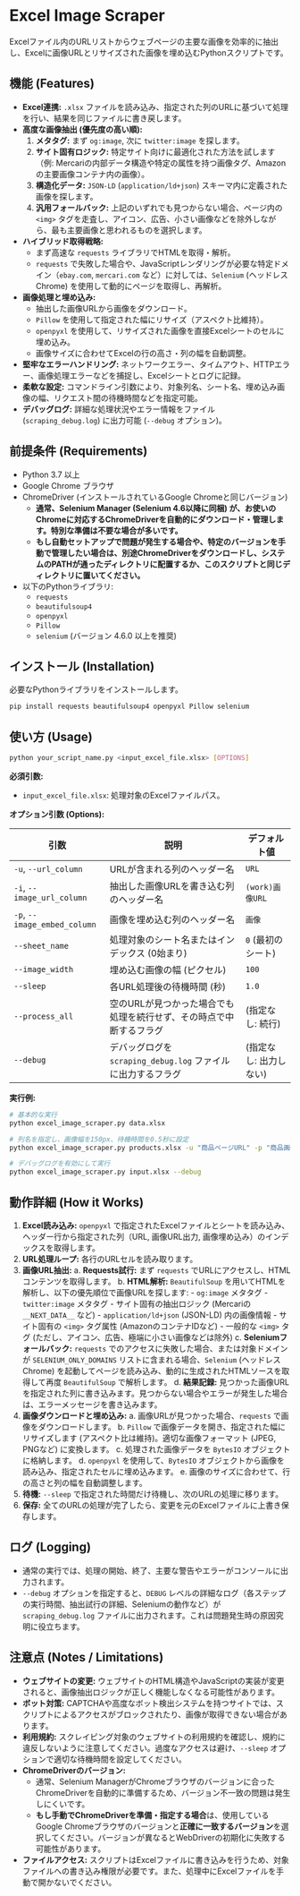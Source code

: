 # Excel Image Scraper

Excelファイル内のURLリストからウェブページの主要な画像を効率的に抽出し、Excelに画像URLとリサイズされた画像を埋め込むPythonスクリプトです。

## 機能 (Features)

-   **Excel連携:** `.xlsx` ファイルを読み込み、指定された列のURLに基づいて処理を行い、結果を同じファイルに書き戻します。
-   **高度な画像抽出 (優先度の高い順):**
    1.  **メタタグ:** まず `og:image`, 次に `twitter:image` を探します。
    2.  **サイト固有ロジック:** 特定サイト向けに最適化された方法を試します（例: Mercariの内部データ構造や特定の属性を持つ画像タグ、Amazonの主要画像コンテナ内の画像）。
    3.  **構造化データ:** `JSON-LD` (`application/ld+json`) スキーマ内に定義された画像を探します。
    4.  **汎用フォールバック:** 上記のいずれでも見つからない場合、ページ内の `<img>` タグを走査し、アイコン、広告、小さい画像などを除外しながら、最も主要画像と思われるものを選択します。
-   **ハイブリッド取得戦略:**
    -   まず高速な `requests` ライブラリでHTMLを取得・解析。
    -   `requests` で失敗した場合や、JavaScriptレンダリングが必要な特定ドメイン（`ebay.com`, `mercari.com` など）に対しては、`Selenium` (ヘッドレスChrome) を使用して動的にページを取得し、再解析。
-   **画像処理と埋め込み:**
    -   抽出した画像URLから画像をダウンロード。
    -   `Pillow` を使用して指定された幅にリサイズ（アスペクト比維持）。
    -   `openpyxl` を使用して、リサイズされた画像を直接Excelシートのセルに埋め込み。
    -   画像サイズに合わせてExcelの行の高さ・列の幅を自動調整。
-   **堅牢なエラーハンドリング:** ネットワークエラー、タイムアウト、HTTPエラー、画像処理エラーなどを捕捉し、Excelシートとログに記録。
-   **柔軟な設定:** コマンドライン引数により、対象列名、シート名、埋め込み画像の幅、リクエスト間の待機時間などを指定可能。
-   **デバッグログ:** 詳細な処理状況やエラー情報をファイル (`scraping_debug.log`) に出力可能 (`--debug` オプション)。

## 前提条件 (Requirements)

-   Python 3.7 以上
-   Google Chrome ブラウザ
-   ChromeDriver (インストールされているGoogle Chromeと同じバージョン)
    -   **通常、Selenium Manager (Selenium 4.6以降に同梱) が、お使いのChromeに対応するChromeDriverを自動的にダウンロード・管理します。特別な準備は不要な場合が多いです。**
    -   **もし自動セットアップで問題が発生する場合や、特定のバージョンを手動で管理したい場合は、別途ChromeDriverをダウンロードし、システムのPATHが通ったディレクトリに配置するか、このスクリプトと同じディレクトリに置いてください。**
-   以下のPythonライブラリ:
    -   `requests`
    -   `beautifulsoup4`
    -   `openpyxl`
    -   `Pillow`
    -   `selenium` (バージョン 4.6.0 以上を推奨)

## インストール (Installation)

必要なPythonライブラリをインストールします。

```bash
pip install requests beautifulsoup4 openpyxl Pillow selenium
```

## 使い方 (Usage)

```bash
python your_script_name.py <input_excel_file.xlsx> [OPTIONS]
```

**必須引数:**

-   `input_excel_file.xlsx`: 処理対象のExcelファイルパス。

**オプション引数 (Options):**

| 引数                      | 説明                                                          | デフォルト値          |
| ------------------------- | ------------------------------------------------------------- | ------------------- |
| `-u`, `--url_column`        | URLが含まれる列のヘッダー名                                       | `URL`               |
| `-i`, `--image_url_column`  | 抽出した画像URLを書き込む列のヘッダー名                           | `(work)画像URL`     |
| `-p`, `--image_embed_column`| 画像を埋め込む列のヘッダー名                                      | `画像`              |
| `--sheet_name`            | 処理対象のシート名またはインデックス (0始まり)                     | `0` (最初のシート)   |
| `--image_width`           | 埋め込む画像の幅 (ピクセル)                                       | `100`               |
| `--sleep`                 | 各URL処理後の待機時間 (秒)                                      | `1.0`               |
| `--process_all`           | 空のURLが見つかった場合でも処理を続行せず、その時点で中断するフラグ | (指定なし: 続行)    |
| `--debug`                 | デバッグログを `scraping_debug.log` ファイルに出力するフラグ   | (指定なし: 出力しない) |

**実行例:**

```bash
# 基本的な実行
python excel_image_scraper.py data.xlsx

# 列名を指定し、画像幅を150px、待機時間を0.5秒に設定
python excel_image_scraper.py products.xlsx -u "商品ページURL" -p "商品画像" --image_width 150 --sleep 0.5

# デバッグログを有効にして実行
python excel_image_scraper.py input.xlsx --debug
```

## 動作詳細 (How it Works)

1.  **Excel読み込み:** `openpyxl` で指定されたExcelファイルとシートを読み込み、ヘッダー行から指定された列（URL, 画像URL出力, 画像埋め込み）のインデックスを取得します。
2.  **URL処理ループ:** 各行のURLセルを読み取ります。
3.  **画像URL抽出:**
    a.  **Requests試行:** まず `requests` でURLにアクセスし、HTMLコンテンツを取得します。
    b.  **HTML解析:** `BeautifulSoup` を用いてHTMLを解析し、以下の優先順位で画像URLを探します:
        -   `og:image` メタタグ
        -   `twitter:image` メタタグ
        -   サイト固有の抽出ロジック (Mercariの `__NEXT_DATA__` など)
        -   `application/ld+json` (JSON-LD) 内の画像情報
        -   サイト固有の `<img>` タグ属性 (AmazonのコンテナIDなど)
        -   一般的な `<img>` タグ (ただし、アイコン、広告、極端に小さい画像などは除外)
    c.  **Seleniumフォールバック:** `requests` でのアクセスに失敗した場合、または対象ドメインが `SELENIUM_ONLY_DOMAINS` リストに含まれる場合、`Selenium` (ヘッドレスChrome) を起動してページを読み込み、動的に生成されたHTMLソースを取得して再度 `BeautifulSoup` で解析します。
    d.  **結果記録:** 見つかった画像URLを指定された列に書き込みます。見つからない場合やエラーが発生した場合は、エラーメッセージを書き込みます。
4.  **画像ダウンロードと埋め込み:**
    a.  画像URLが見つかった場合、`requests` で画像をダウンロードします。
    b.  `Pillow` で画像データを開き、指定された幅にリサイズします (アスペクト比は維持)。適切な画像フォーマット (JPEG, PNGなど) に変換します。
    c.  処理された画像データを `BytesIO` オブジェクトに格納します。
    d.  `openpyxl` を使用して、`BytesIO` オブジェクトから画像を読み込み、指定されたセルに埋め込みます。
    e.  画像のサイズに合わせて、行の高さと列の幅を自動調整します。
5.  **待機:** `--sleep` で指定された時間だけ待機し、次のURLの処理に移ります。
6.  **保存:** 全てのURLの処理が完了したら、変更を元のExcelファイルに上書き保存します。

## ログ (Logging)

-   通常の実行では、処理の開始、終了、主要な警告やエラーがコンソールに出力されます。
-   `--debug` オプションを指定すると、`DEBUG` レベルの詳細なログ（各ステップの実行時間、抽出試行の詳細、Seleniumの動作など）が `scraping_debug.log` ファイルに出力されます。これは問題発生時の原因究明に役立ちます。

## 注意点 (Notes / Limitations)

-   **ウェブサイトの変更:** ウェブサイトのHTML構造やJavaScriptの実装が変更されると、画像抽出ロジックが正しく機能しなくなる可能性があります。
-   **ボット対策:** CAPTCHAや高度なボット検出システムを持つサイトでは、スクリプトによるアクセスがブロックされたり、画像が取得できない場合があります。
-   **利用規約:** スクレイピング対象のウェブサイトの利用規約を確認し、規約に違反しないように注意してください。過度なアクセスは避け、`--sleep` オプションで適切な待機時間を設定してください。
-   **ChromeDriverのバージョン:**
    -   通常、Selenium ManagerがChromeブラウザのバージョンに合ったChromeDriverを自動的に準備するため、バージョン不一致の問題は発生しにくいです。
    -   **もし手動でChromeDriverを準備・指定する場合**は、使用しているGoogle Chromeブラウザのバージョンと**正確に一致するバージョン**を選択してください。バージョンが異なるとWebDriverの初期化に失敗する可能性があります。
-   **ファイルアクセス:** スクリプトはExcelファイルに書き込みを行うため、対象ファイルへの書き込み権限が必要です。また、処理中にExcelファイルを手動で開かないでください。
